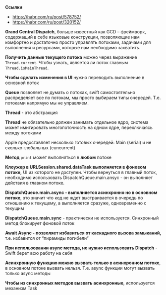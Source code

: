 **Ссылки**

- https://habr.com/ru/post/578752/
- https://habr.com/ru/post/320152/

**Grand Central Dispatch**, больше известный как GCD – фреймворк, содержащий в себе языковые конструкции, позволяющие нам комфортно и достаточно просто управлять потоками, задачами для выполнения и ресурсами, которые нам необходимо захватить.

**Получить данные текущего потока** можно через выражение `Thread.current`. Чтобы узнать, является ли поток главным `Thread.isMainThread`.

**Чтобы сделать изменения в UI** нужно переводить выполнение в основной поток

**Queue** позволяет не думать о потоках, swift самостоятельно распределяет все по потокам, мы просто выбираем типы очередей. Т.е. потоками напрямую мы не управляем.

**Thread** - это абстракция

**Thread** не обязательно должен занимать отдельное ядро, система может имитировать многопоточность на одном ядре, переключаясь между потоками

Apple предоставляет несколько готовых очередей: Main (serial) и не сколько глобальных (cuncurrent)

**Метод** `print` может выполняться в **любом** потоке

**Клоужер в URLSession.shared.dataTask выполняется в фоновом потоке,** UI из которого не доступен. Чтобы вернуться в главный поток, необходимо использовать DispatchQueue.main.ansyc - он выполняет действия в главном потоке.

**DispatchQueue.main.async - выполняется асинхронно но в основном потоке**, это значит что код не ждет выстраивается в очередь по отношению к текущему, а выполняется сразуже, одновременно с текущим

**DispatchQueue.main.sync** - практически не используется. Синхронный метод блокирует фоновой поток

**Await Async - позволяет избавиться от каскадного вызова замыканий,** т.е. избавится от “пирамиды погибели“

**При использовании async метода, не нужно использовать Dispatch** - Swift берет всю работу на себя

**Асинхронную функцию можно вызвать только в асинхронном потоке**, в основном потоке вызвать нельзя. Т.е. async функции могут вызвать только async методы

**Чтобы из синхронных методов вызвать асинхронные**, используется механизм Task